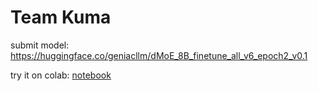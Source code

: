 # Team Kuma

submit model: <https://huggingface.co/geniacllm/dMoE_8B_finetune_all_v6_epoch2_v0.1>

try it on colab: [notebook](../geniacllm_dMoE_8B_on_colab.ipynb)
